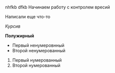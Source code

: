 nhfkb dfkb 
Начинаем работу с контролем вресий

Написали еще что-то

*Курсив*

**Полужирный**

* Первый ненумеровнный
* Второй ненумерованный

1. Первый нумерованный
2. Второй нумерованный

